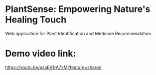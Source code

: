 # PlantSense: Empowering Nature's Healing Touch
Web application for Plant Identification and Medicine Recommendation

# Demo video link:
https://youtu.be/ezaEK1rA7zM?feature=shared
